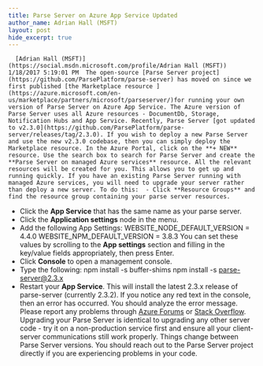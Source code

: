 ```yaml
---
title: Parse Server on Azure App Service Updated
author_name: Adrian Hall (MSFT)
layout: post
hide_excerpt: true
---
```

      [Adrian Hall (MSFT)](https://social.msdn.microsoft.com/profile/Adrian Hall (MSFT))  1/18/2017 5:19:01 PM  The open-source [Parse Server project](https://github.com/ParsePlatform/parse-server) has moved on since we first published [the Marketplace resource ](https://azure.microsoft.com/en-us/marketplace/partners/microsoft/parseserver/)for running your own version of Parse Server on Azure App Service. The Azure version of Parse Server uses all Azure resources - DocumentDb, Storage, Notification Hubs and App Service. Recently, Parse Server [got updated to v2.3.0](https://github.com/ParsePlatform/parse-server/releases/tag/2.3.0). If you wish to deploy a new Parse Server and use the new v2.3.0 codebase, then you can simply deploy the Marketplace resource. In the Azure Portal, click on the **+ NEW** resource. Use the search box to search for Parse Server and create the **Parse Server on managed Azure services** resource. All the relevant resources will be created for you. This allows you to get up and running quickly. If you have an existing Parse Server running with managed Azure services, you will need to upgrade your server rather than deploy a new server. To do this:  - Click **Resource Groups** and find the resource group containing your parse server resources.
 - Click the **App Service** that has the same name as your parse server.
 - Click the **Application settings** node in the menu.
 - Add the following App Settings: WEBSITE\_NODE\_DEFAULT\_VERSION = 4.4.0 WEBSITE\_NPM\_DEFAULT\_VERSION = 3.8.3 You can set these values by scrolling to the **App settings** section and filling in the key/value fields appropriately, then press Enter.
 - Click **Console** to open a management console.
 - Type the following: npm install -s buffer-shims npm install -s parse-server@2.3.x 
 - Restart your **App Service**.
  This will install the latest 2.3.x release of parse-server (currently 2.3.2). If you notice any red text in the console, then an error has occurred. You should analyze the error message. Please report any problems through [Azure Forums](https://social.msdn.microsoft.com/Forums/en-US/home?forum=windowsazurewebsitespreview&filter=alltypes&sort=lastpostdesc) or [Stack Overflow](http://stackoverflow.com/questions/tagged/parse-server). Upgrading your Parse Server is identical to upgrading any other server code - try it on a non-production service first and ensure all your client-server communications still work properly. Things change between Parse Server versions. You should reach out to the Parse Server project directly if you are experiencing problems in your code.     